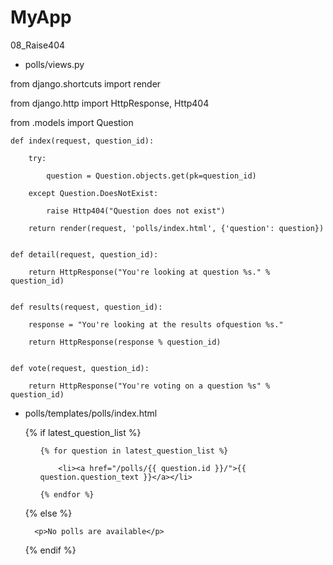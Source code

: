 # MyApp
08_Raise404

- polls/views.py

from django.shortcuts import render

from django.http import HttpResponse, Http404

from .models import Question


    def index(request, question_id):
    
        try:
        
            question = Question.objects.get(pk=question_id)
            
        except Question.DoesNotExist:
        
            raise Http404("Question does not exist")
            
        return render(request, 'polls/index.html', {'question': question})


    def detail(request, question_id):
    
        return HttpResponse("You're looking at question %s." % question_id)


    def results(request, question_id):
    
        response = "You're looking at the results ofquestion %s."
        
        return HttpResponse(response % question_id)


    def vote(request, question_id):
    
        return HttpResponse("You're voting on a question %s" % question_id)
        
- polls/templates/polls/index.html

    {% if latest_question_list %}
    
    <ul>
    
      {% for question in latest_question_list %}
      
          <li><a href="/polls/{{ question.id }}/">{{ question.question_text }}</a></li>
          
      {% endfor %}
      
    </ul>
    
    {% else %}
    
        <p>No polls are available</p>
        
    {% endif %}




